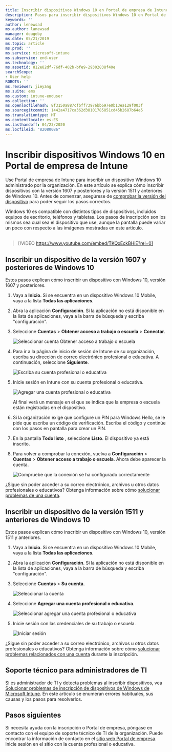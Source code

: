 ```yaml
---
title: Inscribir dispositivos Windows 10 en Portal de empresa de Intune | Microsoft Docs
description: Pasos para inscribir dispositivos Windows 10 en Portal de empresa de Intune
keywords: ''
author: lenewsad
ms.author: lanewsad
manager: dougeby
ms.date: 05/21/2019
ms.topic: article
ms.prod: ''
ms.service: microsoft-intune
ms.subservice: end-user
ms.technology: ''
ms.assetid: 812e82df-76df-402b-bfe9-29302838f40e
searchScope:
- User help
ROBOTS: ''
ms.reviewer: jieyang
ms.suite: ems
ms.custom: intune-enduser
ms.collection: ''
ms.openlocfilehash: 8f3150a887cfbff73976bb697e0b13ea129f003f
ms.sourcegitcommit: 1442a4717ca362d38101785851cd45b2687b64e5
ms.translationtype: HT
ms.contentlocale: es-ES
ms.lasthandoff: 04/23/2020
ms.locfileid: "82080086"
---
```

# <a name="enroll-windows-10-devices-with-intune-company-portal"></a>Inscribir dispositivos Windows 10 en Portal de empresa de Intune

Use Portal de empresa de Intune para inscribir un dispositivo Windows 10 administrado por la organización. En este artículo se explica cómo inscribir dispositivos con la versión 1607 y posteriores y la versión 1511 y anteriores de Windows 10. Antes de comenzar, asegúrese de [comprobar la versión del dispositivo](windows-enrollment-company-portal.md#find-windows-10-version-number) para poder seguir los pasos correctos.  

Windows 10 es compatible con distintos tipos de dispositivos, incluidos equipos de escritorio, teléfonos y tabletas. Los pasos de inscripción son los mismos sea cual sea el dispositivo que use, aunque la pantalla puede variar un poco con respecto a las imágenes mostradas en este artículo.  
</br>
> [!VIDEO https://www.youtube.com/embed/TKQxEckBHiE?rel=0]

## <a name="enroll-windows-10-version-1607-and-later-device"></a>Inscribir un dispositivo de la versión 1607 y posteriores de Windows 10 
Estos pasos explican cómo inscribir un dispositivo con Windows 10, versión 1607 y posteriores.  

1. Vaya a **Inicio**. Si se encuentra en un dispositivo Windows 10 Mobile, vaya a la lista **Todas las aplicaciones**.

2. Abra la aplicación **Configuración**. Si la aplicación no está disponible en la lista de aplicaciones, vaya a la barra de búsqueda y escriba "configuración".

3. Seleccione **Cuentas** > **Obtener acceso a trabajo o escuela** > **Conectar**.  


    ![Seleccionar cuenta Obtener acceso a trabajo o escuela](./media/w10-enroll-rs1-connect-to-work-or-school.png)  

4. Para ir a la página de inicio de sesión de Intune de su organización, escriba su dirección de correo electrónico profesional o educativa. A continuación, seleccione **Siguiente**.  


   ![Escriba su cuenta profesional o educativa](./media/w10-enroll-rs1-set-up-work-or-school-account.png)  

5. Inicie sesión en Intune con su cuenta profesional o educativa.  


    ![Agregar una cuenta profesional o educativa](./media/w10-enroll-rs1-enter-your-credentials.png)  

    Al final verá un mensaje en el que se indica que la empresa o escuela están registradas en el dispositivo.

6. Si la organización exige que configure un PIN para Windows Hello, se le pide que escriba un código de verificación. Escriba el código y continúe con los pasos en pantalla para crear un PIN.  

7. En la pantalla **Todo listo** , seleccione **Listo**. El dispositivo ya está inscrito.  

8. Para volver a comprobar la conexión, vuelva a **Configuración** > **Cuentas** > **Obtener acceso a trabajo o escuela**.  Ahora debe aparecer la cuenta.  


    ![Compruebe que la conexión se ha configurado correctamente](./media/w10-enroll-rs1-validate-successful-enrollment.png)  

¿Sigue sin poder acceder a su correo electrónico, archivos u otros datos profesionales o educativos? Obtenga información sobre cómo [solucionar problemas de una cuenta](troubleshoot-your-windows-10-device-windows.md#troubleshooting-steps-to-follow-if-you-see-access-work-or-school).  

## <a name="enroll-windows-10-version-1511-and-earlier-device"></a>Inscribir un dispositivo de la versión 1511 y anteriores de Windows 10  
Estos pasos explican cómo inscribir un dispositivo con Windows 10, versión 1511 y anteriores.  

1. Vaya a **Inicio**. Si se encuentra en un dispositivo Windows 10 Mobile, vaya a la lista **Todas las aplicaciones**.

2. Abra la aplicación **Configuración**. Si la aplicación no está disponible en la lista de aplicaciones, vaya a la barra de búsqueda y escriba "configuración".

3. Seleccione **Cuentas** > **Su cuenta**.  


    ![Seleccionar la cuenta](./media/W10-enroll-2-accounts-your-account.png)  

5. Seleccione **Agregar una cuenta profesional o educativa**.  


    ![Seleccionar agregar una cuenta profesional o educativa](./media/w10-enroll-3-add-work-school-acct.png)  

6. Inicie sesión con las credenciales de su trabajo o escuela.  


    ![Iniciar sesión](./media/W10-enroll-4-sign-in.png)  

¿Sigue sin poder acceder a su correo electrónico, archivos u otros datos profesionales o educativos? Obtenga información sobre cómo [solucionar problemas relacionados con una cuenta](troubleshoot-your-windows-10-device-windows.md#troubleshooting-steps-to-follow-if-you-see-your-account) durante la inscripción.  

## <a name="it-administrator-support"></a>Soporte técnico para administradores de TI   

Si es administrador de TI y detecta problemas al inscribir dispositivos, vea [Solucionar problemas de inscripción de dispositivos de Windows de Microsoft Intune](https://support.microsoft.com/help/4469913). En este artículo se enumeran errores habituales, sus causas y los pasos para resolverlos. 

## <a name="next-steps"></a>Pasos siguientes  
Si necesita ayuda con la inscripción o Portal de empresa, póngase en contacto con el equipo de soporte técnico de TI de la organización. Puede encontrar la información de contacto en el [sitio web Portal de empresa](https://go.microsoft.com/fwlink/?linkid=2010980). Inicie sesión en el sitio con la cuenta profesional o educativa.  

 

